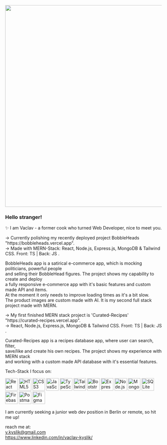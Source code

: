 <img src="https://github.com/Anmol-Baranwal/Cool-GIFs-For-GitHub/assets/74038190/80728820-e06b-4f96-9c9e-9df46f0cc0a5" width="650">

<h3>Hello stranger!</h3>

✨ I am Vaclav - a former cook who turned Web Developer, nice to meet you. 

<p>→ Currently polishing my recently deployed project BobbleHeads "https://bobbleheads.vercel.app".<br> 
→ Made with MERN-Stack: React, Node.js, Express.js, MongoDB & Tailwind CSS. Front: TS | Back: JS .<br>

<p>BobbleHeads app is a satirical e-commerce app, which is mocking politicians, powerful people<br>
and selling their BobbleHead figures. The project shows my capability to create and deploy<br>
a fully responsive e-commerce app with it's basic features and custom made API and items.<br>
At the moment it only needs to improve loading times as it's a bit slow.<br>
The product images are custom made with AI. It is my second full stack project made with MERN.

<p>→ My first finished MERN stack project is 'Curated-Recipes' "https://curated-recipes.vercel.app".<br>
→ React, Node.js, Express.js, MongoDB & Tailwind CSS. Front: TS | Back: JS .<br>

<p> Curated-Recipes app is a recipes database app, where user can search, filter,<br> 
save/like and create his own recipes. The project shows my experience with MERN stack<br>
and working with a custom made API database with it's essential features.

Tech-Stack I focus on:
<p>
  <img src="https://cdn.simpleicons.org/react/ffffff" alt="React" height="40"/>
  <img src="https://cdn.simpleicons.org/html5/ffffff" alt="HTML5" height="40"/>
  <img src="https://cdn.simpleicons.org/css3/ffffff" alt="CSS3" height="40"/>
  <img src="https://cdn.simpleicons.org/javascript/ffffff" alt="JavaScript" height="40"/>
  <img src="https://cdn.simpleicons.org/typescript/ffffff" alt="TypeScript" height="40"/>
  <img src="https://cdn.simpleicons.org/tailwindcss/ffffff" alt="Tailwind CSS" height="40"/>
  <img src="https://cdn.simpleicons.org/bootstrap/ffffff" alt="Bootstrap" height="40"/>
  <img src="https://cdn.simpleicons.org/express/ffffff" alt="Express" height="40"/>
  <img src="https://cdn.simpleicons.org/nodedotjs/ffffff" alt="Node.js" height="40"/>
  <img src="https://cdn.simpleicons.org/mongodb/ffffff" alt="MongoDB" height="40"/>
  <img src="https://cdn.simpleicons.org/sqlite/ffffff" alt="SQLite" height="40"/>
  <img src="https://cdn.simpleicons.org/firebase/ffffff" alt="Firebase" height="40"/>
  <img src="https://cdn.simpleicons.org/postman/ffffff" alt="Postman" height="40"/>
  <img src="https://cdn.simpleicons.org/figma/ffffff" alt="Figma" height="40"/>
</p>




I am currently seeking a junior web dev position in Berlin or remote, so hit me up!

reach me at:<br> 
v.kyslik@gmail.com<br>
https://www.linkedin.com/in/vaclav-kyslik/




<!--
**AlexGoesCode/alexgoescode** is a ✨ _special_ ✨ repository because its `README.md` (this file) appears on your GitHub profile.

Here are some ideas to get you started:

- 🔭 I’m currently working on ...
- 🌱 I’m currently learning ...
- 👯 I’m looking to collaborate on ...
- 🤔 I’m looking for help with ...
- 💬 Ask me about ...
- 📫 How to reach me: ...
- 😄 Pronouns: ...
- ⚡ Fun fact: ...
-->
